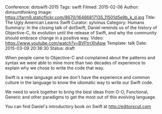 Conference: dotswift-2015
Tags: swift
Filmed: 2015-02-06
Author: dimsumthinking
Image: https://farm9.staticflickr.com/8670/16486817135_11501d5e9b_k_d.jpg
Title: The Ugly American Learns Swift
Curator: sylvinus
Category: Humans
Summary: In the closing talk of dotSwift, Daniel reminds us of the history of Objective-C, its evolution until the release of Swift, and why the community should embrace change in a positive way.
Video: https://www.youtube.com/watch?v=BVFtrrXhApw
Template: talk
Date: 2015-03-09 20:36:30
Status: draft

When people came to Objective-C and complained about the patterns and syntax we were able to mine more than two decades of experience to explain why we chose to write the code that way.

Swift is a new language and we don't have the experience and common culture in the language to know the idiomatic way to write our Swift code.

We need to work together to bring the best ideas from O-O, Functional, Generic and other paradigms to get the most out of this evolving language.

You can find Daniel's introductory book on Swift at http://editorscut.com